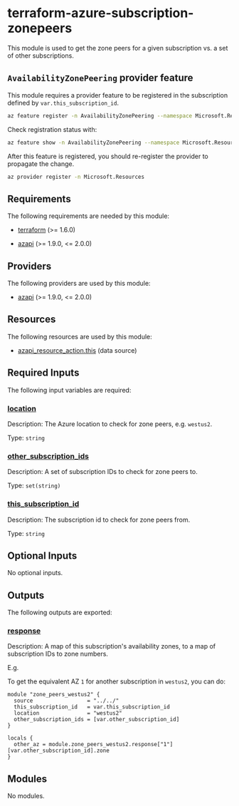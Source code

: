 <!-- BEGIN_TF_DOCS -->
# terraform-azure-subscription-zonepeers

This module is used to get the zone peers for a given subscription vs. a set of other subscriptions.

## `AvailabilityZonePeering` provider feature

This module requires a provider feature to be registered in the subscription defined by `var.this_subscription_id`.

```bash
az feature register -n AvailabilityZonePeering --namespace Microsoft.Resources
```

Check registration status with:

```bash
az feature show -n AvailabilityZonePeering --namespace Microsoft.Resources
```

After this feature is registered, you should re-register the provider to propagate the change.

```bash
az provider register -n Microsoft.Resources
```

<!-- markdownlint-disable MD033 -->
## Requirements

The following requirements are needed by this module:

- <a name="requirement_terraform"></a> [terraform](#requirement\_terraform) (>= 1.6.0)

- <a name="requirement_azapi"></a> [azapi](#requirement\_azapi) (>= 1.9.0, <= 2.0.0)

## Providers

The following providers are used by this module:

- <a name="provider_azapi"></a> [azapi](#provider\_azapi) (>= 1.9.0, <= 2.0.0)

## Resources

The following resources are used by this module:

- [azapi_resource_action.this](https://registry.terraform.io/providers/Azure/azapi/latest/docs/data-sources/resource_action) (data source)

<!-- markdownlint-disable MD013 -->
## Required Inputs

The following input variables are required:

### <a name="input_location"></a> [location](#input\_location)

Description: The Azure location to check for zone peers, e.g. `westus2`.

Type: `string`

### <a name="input_other_subscription_ids"></a> [other\_subscription\_ids](#input\_other\_subscription\_ids)

Description: A set of subscription IDs to check for zone peers to.

Type: `set(string)`

### <a name="input_this_subscription_id"></a> [this\_subscription\_id](#input\_this\_subscription\_id)

Description: The subscription id to check for zone peers from.

Type: `string`

## Optional Inputs

No optional inputs.

## Outputs

The following outputs are exported:

### <a name="output_response"></a> [response](#output\_response)

Description: A map of this subscription's availability zones, to a map of subscription IDs to zone numbers.

E.g.

To get the equivalent AZ `1` for another subscription in `westus2`, you can do:

```hcl
module "zone_peers_westus2" {
  source                 = "../../"
  this_subscription_id   = var.this_subscription_id
  location               = "westus2"
  other_subscription_ids = [var.other_subscription_id]
}

locals {
  other_az = module.zone_peers_westus2.response["1"][var.other_subscription_id].zone
}
```

## Modules

No modules.


<!-- END_TF_DOCS -->